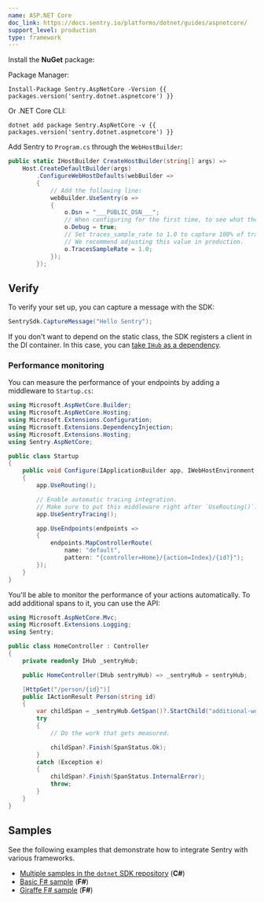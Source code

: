 ```yaml
---
name: ASP.NET Core
doc_link: https://docs.sentry.io/platforms/dotnet/guides/aspnetcore/
support_level: production
type: framework
---
```


Install the **NuGet** package:

Package Manager:

```shell
Install-Package Sentry.AspNetCore -Version {{ packages.version('sentry.dotnet.aspnetcore') }}
```

Or .NET Core CLI:

```shell
dotnet add package Sentry.AspNetCore -v {{ packages.version('sentry.dotnet.aspnetcore') }}
```

Add Sentry to `Program.cs` through the `WebHostBuilder`:


```csharp
public static IHostBuilder CreateHostBuilder(string[] args) =>
    Host.CreateDefaultBuilder(args)
        .ConfigureWebHostDefaults(webBuilder =>
        {
            // Add the following line:
            webBuilder.UseSentry(o =>
            {
                o.Dsn = "___PUBLIC_DSN___";
                // When configuring for the first time, to see what the SDK is doing:
                o.Debug = true;
                // Set traces_sample_rate to 1.0 to capture 100% of transactions for performance monitoring.
                // We recommend adjusting this value in production.
                o.TracesSampleRate = 1.0;
            });
        });
```

## Verify

To verify your set up, you can capture a message with the SDK:

```csharp
SentrySdk.CaptureMessage("Hello Sentry");
```

If you don't want to depend on the static class, the SDK registers a client in the DI container. In this case, you can [take `IHub` as a dependency](https://docs.sentry.io/platforms/dotnet/guides/aspnetcore/unit-testing/).

### Performance monitoring

You can measure the performance of your endpoints by adding a middleware to `Startup.cs`:

```csharp
using Microsoft.AspNetCore.Builder;
using Microsoft.AspNetCore.Hosting;
using Microsoft.Extensions.Configuration;
using Microsoft.Extensions.DependencyInjection;
using Microsoft.Extensions.Hosting;
using Sentry.AspNetCore;

public class Startup
{
    public void Configure(IApplicationBuilder app, IWebHostEnvironment env)
    {
        app.UseRouting();

        // Enable automatic tracing integration.
        // Make sure to put this middleware right after `UseRouting()`.
        app.UseSentryTracing();

        app.UseEndpoints(endpoints =>
        {
            endpoints.MapControllerRoute(
                name: "default",
                pattern: "{controller=Home}/{action=Index}/{id?}");
        });
    }
}
```

You'll be able to monitor the performance of your actions automatically. To add additional spans to it, you can use the API:

```csharp
using Microsoft.AspNetCore.Mvc;
using Microsoft.Extensions.Logging;
using Sentry;

public class HomeController : Controller
{
    private readonly IHub _sentryHub;

    public HomeController(IHub sentryHub) => _sentryHub = sentryHub;

    [HttpGet("/person/{id}")]
    public IActionResult Person(string id)
    {
        var childSpan = _sentryHub.GetSpan()?.StartChild("additional-work");
        try
        {
            // Do the work that gets measured.

            childSpan?.Finish(SpanStatus.Ok);
        }
        catch (Exception e)
        {
            childSpan?.Finish(SpanStatus.InternalError);
            throw;
        }
    }
}
```

## Samples

See the following examples that demonstrate how to integrate Sentry with various frameworks.

- [Multiple samples in the `dotnet` SDK repository](https://github.com/getsentry/sentry-dotnet/tree/main/samples) (**C#**)
- [Basic F# sample](https://github.com/sentry-demos/fsharp) (**F#**)
- [Giraffe F# sample](https://github.com/sentry-demos/giraffe) (**F#**)
